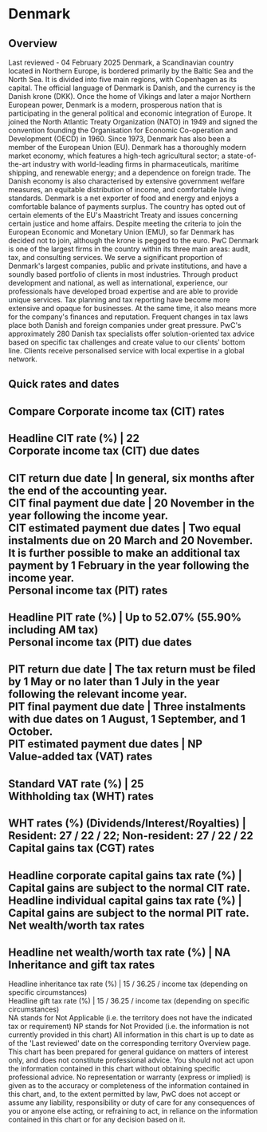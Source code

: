 # Denmark
## Overview
Last reviewed - 04 February 2025
Denmark, a Scandinavian country located in Northern Europe, is bordered primarily by the Baltic Sea and the North Sea. It is divided into five main regions, with Copenhagen as its capital. The official language of Denmark is Danish, and the currency is the Danish krone (DKK).
Once the home of Vikings and later a major Northern European power, Denmark is a modern, prosperous nation that is participating in the general political and economic integration of Europe. It joined the North Atlantic Treaty Organization (NATO) in 1949 and signed the convention founding the Organisation for Economic Co-operation and Development (OECD) in 1960. Since 1973, Denmark has also been a member of the European Union (EU).
Denmark has a thoroughly modern market economy, which features a high-tech agricultural sector; a state-of-the-art industry with world-leading firms in pharmaceuticals, maritime shipping, and renewable energy; and a dependence on foreign trade. The Danish economy is also characterised by extensive government welfare measures, an equitable distribution of income, and comfortable living standards. Denmark is a net exporter of food and energy and enjoys a comfortable balance of payments surplus. The country has opted out of certain elements of the EU's Maastricht Treaty and issues concerning certain justice and home affairs. Despite meeting the criteria to join the European Economic and Monetary Union (EMU), so far Denmark has decided not to join, although the krone is pegged to the euro.
PwC Denmark is one of the largest firms in the country within its three main areas: audit, tax, and consulting services. We serve a significant proportion of Denmark's largest companies, public and private institutions, and have a soundly based portfolio of clients in most industries. Through product development and national, as well as international, experience, our professionals have developed broad expertise and are able to provide unique services. Tax planning and tax reporting have become more extensive and opaque for businesses. At the same time, it also means more for the company's finances and reputation. Frequent changes in tax laws place both Danish and foreign companies under great pressure. PwC's approximately 280 Danish tax specialists offer solution-oriented tax advice based on specific tax challenges and create value to our clients' bottom line. Clients receive personalised service with local expertise in a global network.
## Quick rates and dates
Compare
Corporate income tax (CIT) rates   
---  
Headline CIT rate (%) |  22  
Corporate income tax (CIT) due dates   
---  
CIT return due date |  In general, six months after the end of the accounting year.  
CIT final payment due date |  20 November in the year following the income year.  
CIT estimated payment due dates |  Two equal instalments due on 20 March and 20 November. It is further possible to make an additional tax payment by 1 February in the year following the income year.  
Personal income tax (PIT) rates   
---  
Headline PIT rate (%) |  Up to 52.07% (55.90% including AM tax)   
Personal income tax (PIT) due dates   
---  
PIT return due date |  The tax return must be filed by 1 May or no later than 1 July in the year following the relevant income year.  
PIT final payment due date |  Three instalments with due dates on 1 August, 1 September, and 1 October.  
PIT estimated payment due dates |  NP  
Value-added tax (VAT) rates   
---  
Standard VAT rate (%) |  25  
Withholding tax (WHT) rates   
---  
WHT rates (%) (Dividends/Interest/Royalties) |  Resident: 27 / 22 / 22; Non-resident: 27 / 22 / 22  
Capital gains tax (CGT) rates   
---  
Headline corporate capital gains tax rate (%) |  Capital gains are subject to the normal CIT rate.  
Headline individual capital gains tax rate (%) |  Capital gains are subject to the normal PIT rate.  
Net wealth/worth tax rates   
---  
Headline net wealth/worth tax rate (%) |  NA  
Inheritance and gift tax rates   
---  
Headline inheritance tax rate (%) |  15 / 36.25 / income tax (depending on specific circumstances)  
Headline gift tax rate (%) |  15 / 36.25 / income tax (depending on specific circumstances)  
NA stands for Not Applicable (i.e. the territory does not have the indicated tax or requirement)
NP stands for Not Provided (i.e. the information is not currently provided in this chart) 
All information in this chart is up to date as of the 'Last reviewed' date on the corresponding territory Overview page. This chart has been prepared for general guidance on matters of interest only, and does not constitute professional advice. You should not act upon the information contained in this chart without obtaining specific professional advice. No representation or warranty (express or implied) is given as to the accuracy or completeness of the information contained in this chart, and, to the extent permitted by law, PwC does not accept or assume any liability, responsibility or duty of care for any consequences of you or anyone else acting, or refraining to act, in reliance on the information contained in this chart or for any decision based on it.
